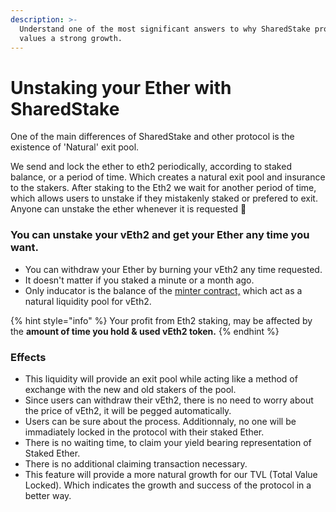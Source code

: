 ```yaml
---
description: >-
  Understand one of the most significant answers to why SharedStake protocol
  values a strong growth.
---
```


# Unstaking your Ether with SharedStake

One of the main differences of SharedStake and other protocol is the existence of 'Natural' exit pool. 

We send and lock the ether to eth2 periodically, according to staked balance, or a period of time. Which creates a natural exit pool and insurance to the stakers. After staking to the Eth2 we wait for another period of time, which allows users to unstake if they mistakenly staked or prefered to exit. Anyone can unstake the ether whenever it is requested 💯

### You can unstake your vEth2 and get your Ether any time you want.

* You can withdraw your Ether by burning your vEth2 any time requested. 
* It doesn't matter if you staked a minute or a month ago.
* Only inducator is the balance of the [minter contract,](https://etherscan.io/address/0xbca3B7B87dCB15f0efa66136Bc0E4684a3e5da4d) which act as a natural liquidity pool for vEth2.

{% hint style="info" %}
Your profit from Eth2 staking, may be affected by the **amount of time you hold & used vEth2 token.**
{% endhint %}

###  Effects

* This liquidity will provide an exit pool while acting like a method of exchange with the new and old stakers of the pool.
* Since users can withdraw their vEth2, there is no need to worry about the price of vEth2, it will be pegged automatically.
* Users can be sure about the process. Additionnaly, no one will be immadiately locked in the protocol with their staked Ether.
* There is no waiting time, to claim your yield bearing representation of Staked Ether.
* There is no additional claiming transaction necessary.
* This feature will provide a more natural growth for our TVL \(Total Value Locked\). Which indicates the growth and success of the protocol in a better way.



